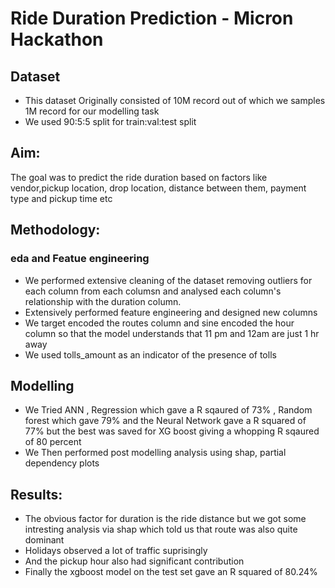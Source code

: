 # Ride Duration Prediction - Micron Hackathon

## Dataset
- This dataset Originally consisted of 10M record out of which we samples 1M record for our modelling task
- We used 90:5:5 split for train:val:test split

## Aim:
The goal was to predict the ride duration based on factors like vendor,pickup location, drop location, distance between them, payment type and pickup time etc

## Methodology:

### eda and Featue engineering

- We performed extensive cleaning of the dataset removing outliers for each column from each columsn and analysed each column's relationship with the duration column.
- Extensively performed feature engineering and designed new columns
- We target encoded the routes column and sine encoded the hour column so that the model understands that 11 pm and 12am are just 1 hr away
- We used tolls_amount as an indicator of the presence of tolls

## Modelling

- We Tried ANN , Regression which gave a R sqaured of 73% , Random forest which gave 79% and the Neural Network gave a R squared of 77%  but the best was saved for XG boost giving a whopping R sqaured of 80 percent
- We Then performed post modelling analysis using shap, partial dependency plots

## Results:

- The obvious factor for duration is the ride distance but we got some intresting analysis via shap which told us that route was also quite dominant
- Holidays observed a lot of traffic suprisingly
- And the pickup hour also had significant contribution
- Finally the xgboost model on the test set gave an R squared of 80.24%


